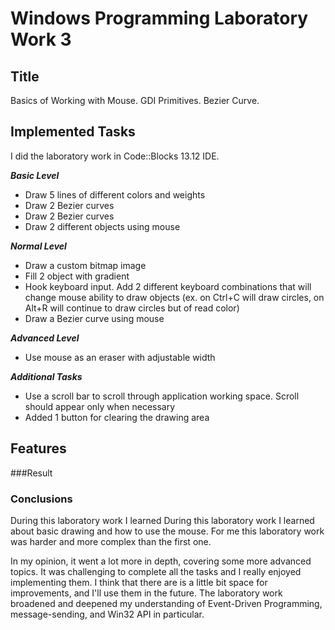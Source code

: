 
# Windows Programming Laboratory Work 3

## Title
Basics of Working with Mouse. GDI Primitives. Bezier Curve.

## Implemented Tasks
I did the laboratory work in Code::Blocks 13.12 IDE.

**_Basic Level_**
- Draw 5 lines of different colors and weights
- Draw 2 Bezier curves 
- Draw 2 Bezier curves
- Draw 2 different objects using mouse

**_Normal Level_**
- Draw a custom bitmap image 
- Fill 2 object with gradient
- Hook keyboard input. Add 2 different keyboard combinations that will change mouse ability to draw objects (ex. on Ctrl+C will draw circles, on Alt+R will continue to draw circles but of read color)
- Draw a Bezier curve using mouse
    
**_Advanced Level_**
- Use mouse as an eraser with adjustable width

**_Additional Tasks_**
- Use a scroll bar to scroll through application working space. Scroll should appear only when necessary
- Added 1 button for clearing the drawing area

## Features

###Result

### Conclusions
During this laboratory work I learned During this laboratory work I learned about basic drawing and how to use the mouse. For me this laboratory work was harder and more complex than the first one.

In my opinion, it went a lot more in depth, covering some more advanced
topics. It was challenging to complete all the tasks and I really enjoyed implementing them. I think
that there are is a little bit space for improvements, and I'll use them in the future. The laboratory
work broadened and deepened my understanding of Event-Driven Programming, message-sending,
and Win32 API in particular.

